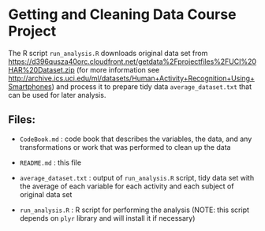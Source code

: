 # Getting and Cleaning Data Course Project

The R script `run_analysis.R` downloads original data set from https://d396qusza40orc.cloudfront.net/getdata%2Fprojectfiles%2FUCI%20HAR%20Dataset.zip (for more information see http://archive.ics.uci.edu/ml/datasets/Human+Activity+Recognition+Using+Smartphones) and process it to prepare tidy data `average_dataset.txt` that can be used for later analysis.

## Files:

- `CodeBook.md` : code book that describes the variables, the data, and any transformations or work that was performed to clean up the data

- `README.md` : this file

- `average_dataset.txt` : output of `run_analysis.R` script, tidy data set with the average of each variable for each activity and each subject of original data set

- `run_analysis.R` : R script for performing the analysis (NOTE: this script depends on `plyr` library and will install it if necessary)
